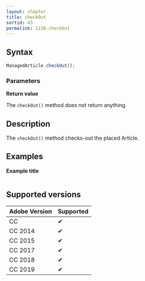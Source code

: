 ```yaml
---
layout: chapter
title: checkOut
sortid: 43
permalink: 1136-checkOut
---
```

## Syntax

```javascript
ManagedArticle.checkOut();
```

### Parameters

**Return value**

The `checkOut()` method does not return anything.

## Description

The `checkOut()` method checks-out the placed Article.

## Examples

**Example title**

```javascript

```

## Supported versions

| Adobe Version | Supported |
|---------------|---------|
| CC            | ✔       |
| CC 2014       | ✔       |
| CC 2015       | ✔       |
| CC 2017       | ✔       |
| CC 2018       | ✔       |
| CC 2019       | ✔       |